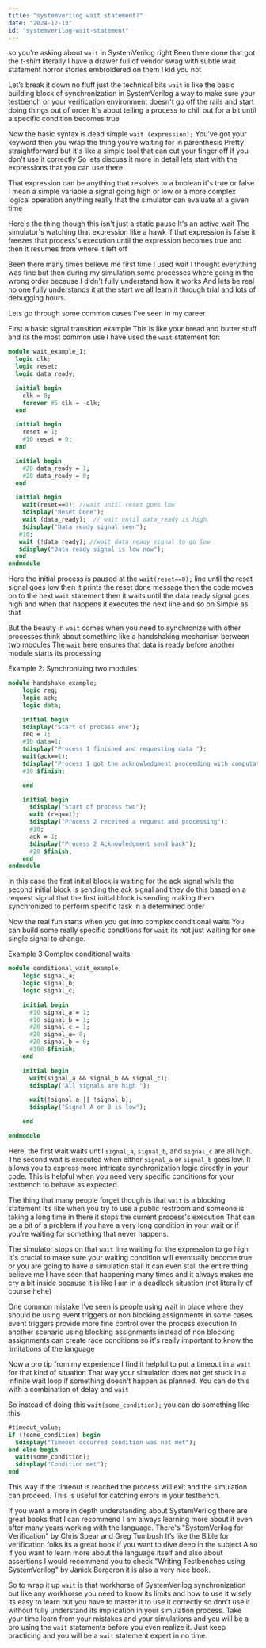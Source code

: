 ```yaml
---
title: "systemverilog wait statement?"
date: "2024-12-13"
id: "systemverilog-wait-statement"
---
```


 so you’re asking about `wait` in SystemVerilog right Been there done that got the t-shirt literally I have a drawer full of vendor swag with subtle wait statement horror stories embroidered on them I kid you not

Let’s break it down no fluff just the technical bits `wait` is like the basic building block of synchronization in SystemVerilog a way to make sure your testbench or your verification environment doesn't go off the rails and start doing things out of order It's about telling a process to chill out for a bit until a specific condition becomes true

Now the basic syntax is dead simple `wait (expression);` You’ve got your keyword then you wrap the thing you’re waiting for in parenthesis Pretty straightforward but it's like a simple tool that can cut your finger off if you don't use it correctly So lets discuss it more in detail lets start with the expressions that you can use there

That expression can be anything that resolves to a boolean it's true or false I mean a simple variable a signal going high or low or a more complex logical operation anything really that the simulator can evaluate at a given time

Here's the thing though this isn't just a static pause It's an active wait The simulator's watching that expression like a hawk if that expression is false it freezes that process's execution until the expression becomes true and then it resumes from where it left off

Been there many times believe me first time I used wait I thought everything was fine but then during my simulation some processes where going in the wrong order because I didn't fully understand how it works And lets be real no one fully understands it at the start we all learn it through trial and lots of debugging hours.

Lets go through some common cases I've seen in my career

First a basic signal transition example This is like your bread and butter stuff and its the most common use I have used the `wait` statement for:

```systemverilog
module wait_example_1;
  logic clk;
  logic reset;
  logic data_ready;

  initial begin
    clk = 0;
    forever #5 clk = ~clk;
  end

  initial begin
    reset = 1;
    #10 reset = 0;
  end

  initial begin
    #20 data_ready = 1;
    #20 data_ready = 0;
  end

  initial begin
    wait(reset==0); //wait until reset goes low
    $display("Reset Done");
    wait (data_ready);  // wait until data_ready is high
    $display("Data ready signal seen");
   #10;
   wait (!data_ready); //wait data_ready signal to go low
   $display("Data ready signal is low now");
  end
endmodule
```

Here the initial process is paused at the `wait(reset==0);` line until the reset signal goes low then it prints the reset done message then the code moves on to the next `wait` statement then it waits until the data ready signal goes high and when that happens it executes the next line and so on Simple as that

But the beauty in `wait` comes when you need to synchronize with other processes think about something like a handshaking mechanism between two modules The `wait` here ensures that data is ready before another module starts its processing

Example 2: Synchronizing two modules

```systemverilog
module handshake_example;
    logic req;
    logic ack;
    logic data;

    initial begin
    $display("Start of process one");
    req = 1;
    #10 data=1;
    $display("Process 1 finished and requesting data ");
    wait(ack==1);
    $display("Process 1 got the acknowledgment proceeding with computation");
    #10 $finish;

    end

    initial begin
      $display("Start of process two");
      wait (req==1);
      $display("Process 2 received a request and processing");
      #10;
      ack = 1;
      $display("Process 2 Acknowledgment send back");
      #20 $finish;
    end
endmodule
```

In this case the first initial block is waiting for the ack signal while the second initial block is sending the ack signal and they do this based on a request signal that the first initial block is sending making them synchronized to perform specific task in a determined order

Now the real fun starts when you get into complex conditional waits You can build some really specific conditions for `wait` its not just waiting for one single signal to change.

Example 3 Complex conditional waits

```systemverilog
module conditional_wait_example;
    logic signal_a;
    logic signal_b;
    logic signal_c;

    initial begin
      #10 signal_a = 1;
      #10 signal_b = 1;
      #20 signal_c = 1;
      #20 signal_a= 0;
      #20 signal_b = 0;
      #100 $finish;
    end

    initial begin
      wait(signal_a && signal_b && signal_c);
      $display("All signals are high ");

      wait(!signal_a || !signal_b);
      $display("Signal A or B is low");

    end

endmodule
```

Here, the first wait waits until `signal_a`, `signal_b`, and `signal_c` are all high. The second wait is executed when either `signal_a` or `signal_b` goes low. It allows you to express more intricate synchronization logic directly in your code. This is helpful when you need very specific conditions for your testbench to behave as expected.

The thing that many people forget though is that `wait` is a blocking statement It’s like when you try to use a public restroom and someone is taking a long time in there it stops the current process's execution That can be a bit of a problem if you have a very long condition in your wait or if you’re waiting for something that never happens.

The simulator stops on that `wait` line waiting for the expression to go high It's crucial to make sure your waiting condition will eventually become true or you are going to have a simulation stall it can even stall the entire thing believe me I have seen that happening many times and it always makes me cry a bit inside because it is like I am in a deadlock situation (not literally of course hehe)

One common mistake I've seen is people using wait in place where they should be using event triggers or non blocking assignments in some cases event triggers provide more fine control over the process execution In another scenario using blocking assignments instead of non blocking assignments can create race conditions so it's really important to know the limitations of the language

Now a pro tip from my experience I find it helpful to put a timeout in a `wait` for that kind of situation That way your simulation does not get stuck in a infinite wait loop if something doesn't happen as planned. You can do this with a combination of delay and `wait`

So instead of doing this `wait(some_condition);` you can do something like this
```systemverilog
#timeout_value;
if (!some_condition) begin
  $display("Timeout occurred condition was not met");
end else begin
  wait(some_condition);
  $display("Condition met");
end
```

This way if the timeout is reached the process will exit and the simulation can proceed. This is useful for catching errors in your testbench.

If you want a more in depth understanding about SystemVerilog there are great books that I can recommend I am always learning more about it even after many years working with the language.  There's "SystemVerilog for Verification" by Chris Spear and Greg Tumbush It’s like the Bible for verification folks its a great book if you want to dive deep in the subject Also if you want to learn more about the language itself and also about assertions I would recommend you to check "Writing Testbenches using SystemVerilog" by Janick Bergeron it is also a very nice book.

So to wrap it up `wait` is that workhorse of SystemVerilog synchronization but like any workhorse you need to know its limits and how to use it wisely its easy to learn but you have to master it to use it correctly so don't use it without fully understand its implication in your simulation process. Take your time learn from your mistakes and your simulations and you will be a pro using the `wait` statements before you even realize it. Just keep practicing and you will be a `wait` statement expert in no time.
